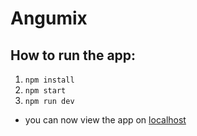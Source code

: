 # Angumix

## How to run the app:

1. `npm install`
2. `npm start`
3. `npm run dev`

- you can now view the app on [localhost](http://localhost:8801)